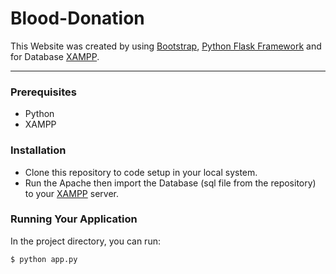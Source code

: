 # Blood-Donation
This Website was created by using [Bootstrap](https://getbootstrap.com/docs/4.0/getting-started/introduction/), [Python Flask Framework](https://flask.palletsprojects.com/en/2.0.x/) and for Database [XAMPP](https://www.apachefriends.org/index.html).

---
### Prerequisites
- Python
- XAMPP

### Installation
- Clone this repository to code setup in your local system.
- Run the Apache then import the Database (sql file from the repository) to your [XAMPP](http://localhost/phpmyadmin/) server. 

### Running Your Application
In the project directory, you can run:
```bash
$ python app.py
```
